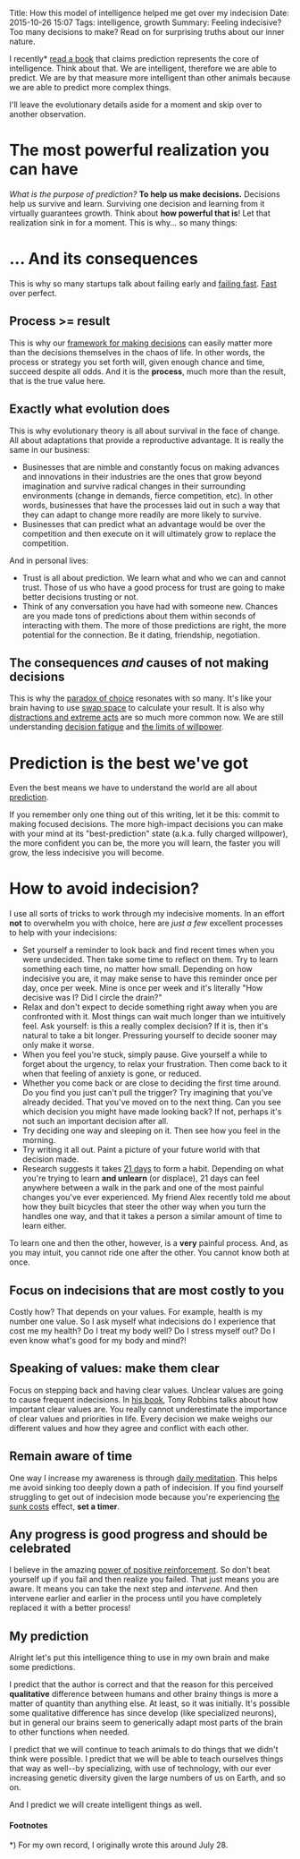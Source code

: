 Title: How this model of intelligence helped me get over my indecision
Date: 2015-10-26 15:07
Tags: intelligence, growth
Summary: Feeling indecisive? Too many decisions to make? Read on for surprising truths about our inner nature.

I recently* [read a book](http://www.amazon.com/Intelligence-Jeff-Hawkins/dp/0805078533/) that claims prediction represents the core of intelligence. Think about that. We are intelligent, therefore we are able to predict. We are by that measure more intelligent than other animals because we are able to predict more complex things.

I'll leave the evolutionary details aside for a moment and skip over to another observation.

# The most powerful realization you can have

_What is the purpose of prediction?_ __To help us make decisions.__ Decisions help us survive and learn. Surviving one decision and learning from it virtually guarantees growth. Think about __how powerful that is__! Let that realization sink in for a moment. This is why... so many things:

# ... And its consequences

This is why so many startups talk about failing early and [failing fast](http://www.amazon.com/Secret-Startup-Failure-Cheap-Happy-ebook/dp/B00HRB32MI). [Fast](http://firstround.com/review/speed-as-a-habit/) over perfect.

## Process >= result

This is why our [framework for making decisions](http://blog.aweissman.com/2015/02/the-chaos-theory-of-startups.html) can easily matter more than the decisions themselves in the chaos of life. In other words, the process or strategy you set forth will, given enough chance and time, succeed despite all odds. And it is the __process__, much more than the result, that is the true value here.

## Exactly what evolution does

This is why evolutionary theory is all about survival in the face of change. All about adaptations that provide a reproductive advantage. It is really the same in our business:

* Businesses that are nimble and constantly focus on making advances and innovations in their industries are the ones that grow beyond imagination and survive radical changes in their surrounding environments (change in demands, fierce competition, etc). In other words, businesses that have the processes laid out in such a way that they can adapt to change more readily are more likely to survive.
* Businesses that can predict what an advantage would be over the competition and then execute on it will ultimately grow to replace the competition.

And in personal lives:

* Trust is all about prediction. We learn what and who we can and cannot trust. Those of us who have a good process for trust are going to make better decisions trusting or not.
* Think of any conversation you have had with someone new. Chances are you made tons of predictions about them within seconds of interacting with them. The more of those predictions are right, the more potential for the connection. Be it dating, friendship, negotiation.

## The consequences *and* causes of not making decisions

This is why the [paradox of choice](http://www.ted.com/talks/barry_schwartz_on_the_paradox_of_choice) resonates with so many. It's like your brain having to use [swap space](https://en.wikipedia.org/wiki/Swap_space) to calculate your result. It is also why [distractions and extreme acts](http://aeon.co/magazine/technology/the-problem-with-too-much-information/) are so much more common now. We are still understanding [decision fatigue](http://well.blogs.nytimes.com/2014/10/27/doctors-and-decision-fatigue/) and [the limits of willpower](http://www.apa.org/helpcenter/willpower-limited-resource.pdf).

# Prediction is the best we've got

Even the best means we have to understand the world are all about [prediction](https://en.wikipedia.org/wiki/Prediction#Prediction_in_science).

If you remember only one thing out of this writing, let it be this: commit to making focused decisions. The more high-impact decisions you can make with your mind at its "best-prediction" state (a.k.a. fully charged willpower), the more confident you can be, the more you will learn, the faster you will grow, the less indecisive you will become.

# How to avoid indecision?

I use all sorts of tricks to work through my indecisive moments. In an effort **not** to overwhelm you with choice, here are _just a few_ excellent processes to help with your indecisions:

* Set yourself a reminder to look back and find recent times when you were undecided. Then take some time to reflect on them. Try to learn something each time, no matter how small. Depending on how indecisive you are, it may make sense to have this reminder once per day, once per week. Mine is once per week and it's literally "How decisive was I? Did I circle the drain?"
* Relax and don't expect to decide something right away when you are confronted with it. Most things can wait much longer than we intuitively feel. Ask yourself: is this a really complex decision? If it is, then it's natural to take a bit longer. Pressuring yourself to decide sooner may only make it worse.
* When you feel you're stuck, simply pause. Give yourself a while to forget about the urgency, to relax your frustration. Then come back to it when that feeling of anxiety is gone, or reduced.
* Whether you come back or are close to deciding the first time around. Do you find you just can't pull the trigger? Try imagining that you've already decided. That you've moved on to the next thing. Can you see which decision you might have made looking back? If not, perhaps it's not such an important decision after all.
* Try deciding one way and sleeping on it. Then see how you feel in the morning.
* Try writing it all out. Paint a picture of your future world with that decision made.
* Research suggests it takes [21 days](http://www.huffingtonpost.com/james-clear/forming-new-habits_b_5104807.html) to form a habit. Depending on what you're trying to learn **and unlearn** (or displace), 21 days can feel anywhere between a walk in the park and one of the most painful changes you've ever experienced. My friend Alex recently told me about how they built bicycles that steer the other way when you turn the handles one way, and that it takes a person a similar amount of time to learn either.

To learn one and then the other, however, is a **very** painful process. And, as you may intuit, you cannot ride one after the other. You cannot know both at once.

## Focus on indecisions that are most costly to you

Costly how? That depends on your values. For example, health is my number one value. So I ask myself what indecisions do I experience that cost me my health? Do I treat my body well? Do I stress myself out? Do I even know what's good for my body and mind?!

## Speaking of values: make them clear

Focus on stepping back and having clear values. Unclear values are going to cause frequent indecisions. In [his book](http://www.amazon.com/Awaken-Giant-Within-Immediate-Emotional-ebook/dp/B001EM101Q/), Tony Robbins talks about how important clear values are. You really cannot underestimate the importance of clear values and priorities in life. Every decision we make weighs our different values and how they agree and conflict with each other.

## Remain aware of time

One way I increase my awareness is through [daily meditation](https://www.youtube.com/watch?v=wCkesfE6-gg). This helps me avoid sinking too deeply down a path of indecision. If you find yourself struggling to get out of indecision mode because you're experiencing [the sunk costs](https://en.wikipedia.org/wiki/Sunk_costs) effect, __set a timer__.

## Any progress is good progress and should be celebrated

I believe in the amazing [power of positive reinforcement](http://www.amazon.com/Training-Best-Dog-Ever-Reinforcement-ebook/dp/B0091LQJS6/ref=dp_kinw_strp_1).
So don't beat yourself up if you fail and then realize you failed. That just means you are aware. It means you can take the next step and _intervene_. And then intervene earlier and earlier in the process until you have completely replaced it with a better process!

## My prediction

Alright let's put this intelligence thing to use in my own brain and make some predictions.

I predict that the author is correct and that the reason for this perceived **qualitative** difference between humans and other brainy things is more a matter of quantity than anything else. At least, so it was initially. It's possible some qualitative difference has since develop (like specialized neurons), but in general our brains seem to generically adapt most parts of the brain to other functions when needed.

I predict that we will continue to teach animals to do things that we didn't think were possible. I predict that we will be able to teach ourselves things that way as well--by specializing, with use of technology, with our ever increasing genetic diversity given the large numbers of us on Earth, and so on.

And I predict we will create intelligent things as well.

#### Footnotes
*) For my own record, I originally wrote this around July 28.